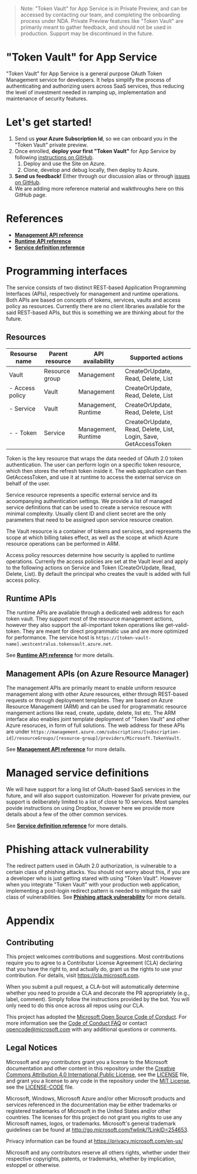 
> Note: "Token Vault" for App Service is in Private Preview, and can be accessed by contacting our team, and completing the onboarding process under NDA. Private Preview features like "Token Vault" are primarily meant to gather feedback, and should not be used in production. Support may be discontinued in the future.

# "Token Vault" for App Service

"Token Vault" for App Service is a general purpose OAuth Token Management service for developers. It helps simplify the process of authenticating and authorizing users across SaaS services, thus reducing the level of investment needed in ramping up, implementation and maintenance of security features.

# Let's get started!

1. Send us **your Azure Subscription Id**, so we can onboard you in the "Token Vault" private preview.
1. Once enrolled, **deploy your first "Token Vault"** for App Service by following [instructions on GitHub](https://github.com/joerob-msft/app-service-msi-tokenvault-dotnet).
    1. Deploy and use the Site on Azure.
    1. Clone, develop and debug locally, then deploy to Azure.
1. **Send us feedback!** Either through our discussion alias or through [issues on GitHub](https://github.com/Azure/azure-tokens/issues).
1. We are adding more reference material and walkthroughs here on this GitHub page.

# References

- **[Management API reference](/docs/management-api-reference.md)**
- **[Runtime API reference](/docs/runtime-api-reference.md)**
- **[Service definition reference](/docs/service-definition-reference.md)**

# Programming interfaces

The service consists of two distinct REST-based Application Programming Interfaces (APIs), respectively for management and runtime operations. Both APIs are based on concepts of tokens, services, vaults and access policy as resources. Currently there are no client libraries available for the said REST-based APIs, but this is something we are thinking about for the future.

## Resources

| Resourse name | Parent resource | API availability | Supported actions |
|---------------|---|--|---|
| Vault | Resource group | Management | CreateOrUpdate, Read, Delete, List |
| - Access policy | Vault | Management | CreateOrUpdate, Read, Delete, List |
| - Service | Vault | Management, Runtime | CreateOrUpdate, Read, Delete, List |
| - - Token | Service | Management, Runtime | CreateOrUpdate, Read, Delete, List, Login, Save, GetAccessToken |

Token is the key resource that wraps the data needed of OAuth 2.0 token authentication. The user can perform login on a specific token resource, which then stores the refresh token inside it. The web application can then GetAccessToken, and use it at runtime to access the external service on behalf of the user.

Service resource represents a specific external service and its acoompanying authentication settings. We provide a list of managed service definitions that can be used to create a service resouce with minimal complexity. Usually client ID and client secret are the only parameters that need to be assigned upon service resource creation.

The Vault resource is a container of tokens and services, and represents the scope at which billing takes effect, as well as the scope at which Azure resource operations can be performed in ARM.

Access policy resources determine how security is applied to runtime operations. Currenly the access policies are set at the Vault level and apply to the following actions on Service and Token (CreateOrUpdate, Read, Delete, List). By default the principal who creates the vault is added with full access policy.

## Runtime APIs

The runtime APIs are available through a dedicated web address for each token vault. They support most of the resource management actions, however they also support the all-important token operations like get-valid-token. They are meant for direct programmatic use and are more optimized for performance. The service host is `https://[token-vault-name].westcentralus.tokenvault.azure.net`.

See **[Runtime API reference](/docs/runtime-api-reference.md)** for more details.

## Management APIs (on Azure Resource Manager)

The management APIs are primarily meant to enable uniform resource management along with other Azure resources, either through REST-based requests or through deployment templates. They are based on Azure Resource Management (ARM) and can be used for programmatic resource mangement actions like read, create, update, delete, list etc. The ARM interface also enables joint template deployment of "Token Vault" and other Azure resoruces, in form of full solutions. The web address for these APIs are under `https://management.azure.com/subscriptions/[subscription-id]/resourceGroups/[resource-group]/providers/Microsoft.TokenVault`.

See **[Management API reference](/docs/management-api-reference.md)** for more details.

# Managed service definitions

We will have support for a long list of OAuth-based SaaS services in the future, and will also support customization. However for private preview, our support is deliberately limited to a list of close to 10 services. Most samples povide instructions on using Dropbox, however here we provide more details about a few of the other common services.

See **[Service definition reference](/docs/service-definition-reference.md)** for more details.

# Phishing attack vulnerability

The redirect pattern used in OAuth 2.0 authorization, is vulnerable to a certain class of phishing attacks. You should not worry about this, if you are a developer who is just getting stared with using "Token Vault". However when you integrate "Token Vault" with your production web application, implementing a post-login redirect pattern is needed to mitigate the said class of vulnerabilities. See **[Phishing attack vulnerability](/docs/phishing-attack-vulnerability.md)** for more details.

# Appendix

## Contributing

This project welcomes contributions and suggestions.  Most contributions require you to agree to a
Contributor License Agreement (CLA) declaring that you have the right to, and actually do, grant us
the rights to use your contribution. For details, visit https://cla.microsoft.com.

When you submit a pull request, a CLA-bot will automatically determine whether you need to provide
a CLA and decorate the PR appropriately (e.g., label, comment). Simply follow the instructions
provided by the bot. You will only need to do this once across all repos using our CLA.

This project has adopted the [Microsoft Open Source Code of Conduct](https://opensource.microsoft.com/codeofconduct/).
For more information see the [Code of Conduct FAQ](https://opensource.microsoft.com/codeofconduct/faq/) or
contact [opencode@microsoft.com](mailto:opencode@microsoft.com) with any additional questions or comments.

## Legal Notices

Microsoft and any contributors grant you a license to the Microsoft documentation and other content
in this repository under the [Creative Commons Attribution 4.0 International Public License](https://creativecommons.org/licenses/by/4.0/legalcode),
see the [LICENSE](LICENSE) file, and grant you a license to any code in the repository under the [MIT License](https://opensource.org/licenses/MIT), see the
[LICENSE-CODE](LICENSE-CODE) file.

Microsoft, Windows, Microsoft Azure and/or other Microsoft products and services referenced in the documentation
may be either trademarks or registered trademarks of Microsoft in the United States and/or other countries.
The licenses for this project do not grant you rights to use any Microsoft names, logos, or trademarks.
Microsoft's general trademark guidelines can be found at http://go.microsoft.com/fwlink/?LinkID=254653.

Privacy information can be found at https://privacy.microsoft.com/en-us/

Microsoft and any contributors reserve all others rights, whether under their respective copyrights, patents,
or trademarks, whether by implication, estoppel or otherwise.
